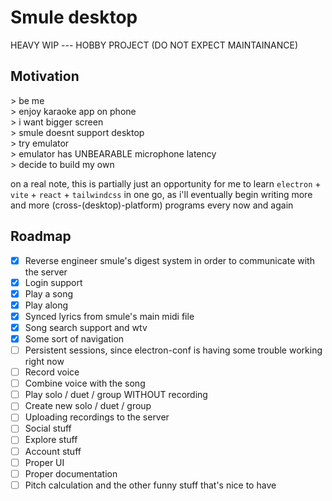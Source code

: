 # Smule desktop

HEAVY WIP --- HOBBY PROJECT (DO NOT EXPECT MAINTAINANCE)

## Motivation

<p>
> be me <br/>
> enjoy karaoke app on phone <br/>
> i want bigger screen <br/>
> smule doesnt support desktop <br/>
> try emulator <br/>
> emulator has UNBEARABLE microphone latency <br/>
> decide to build my own
</p>

on a real note, this is partially just an opportunity for me to learn `electron` + `vite` + `react` + `tailwindcss` in one go, as i'll eventually begin writing more and more (cross-(desktop)-platform) programs every now and again

## Roadmap

- [x] Reverse engineer smule's digest system in order to communicate with the server
- [x] Login support
- [x] Play a song
- [x] Play along
- [x] Synced lyrics from smule's main midi file
- [x] Song search support and wtv
- [x] Some sort of navigation
- [ ] Persistent sessions, since electron-conf is having some trouble working right now
- [ ] Record voice
- [ ] Combine voice with the song
- [ ] Play solo / duet / group WITHOUT recording
- [ ] Create new solo / duet / group
- [ ] Uploading recordings to the server
- [ ] Social stuff
- [ ] Explore stuff
- [ ] Account stuff
- [ ] Proper UI
- [ ] Proper documentation
- [ ] Pitch calculation and the other funny stuff that's nice to have